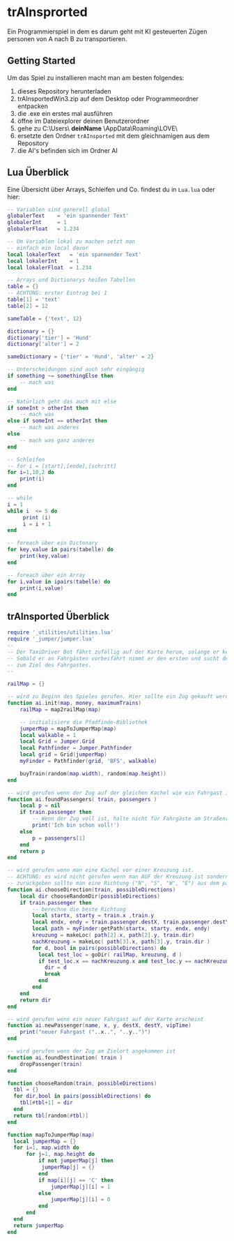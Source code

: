 # trAInsprorted
Ein Programmierspiel in dem es darum geht mit KI gesteuerten Zügen personen von A nach B zu transportieren.

## Getting Started
Um das Spiel zu installieren macht man am besten folgendes:

1. dieses Repository herunterladen
2. trAInsportedWin3.zip auf dem Desktop oder Programmeordner entpacken
3. die .exe ein erstes mal ausführen
4. öffne im Dateiexplorer deinen Benutzerordner
5. gehe zu C:\Users\ __deinName__ \AppData\Roaming\LOVE\
6. ersetzte den Ordner `trAInsported` mit dem gleichnamigen aus dem Repository
7. die AI's befinden sich im Ordner AI


## Lua Überblick
Eine Übersicht über Arrays, Schleifen und Co. findest du in `Lua.lua` oder hier:

```lua
-- Variablen sind generell global
globalerText 	= 'ein spannender Text'
globalerInt 	= 1
globalerFloat 	= 1.234

-- Um Variablen lokal zu machen setzt man
-- einfach ein local davor
local lokalerText 	= 'ein spannender Text'
local lokalerInt 	= 1
local lokalerFloat 	= 1.234

-- Arrays und Dictionarys heißen Tabellen
table = {}
-- ACHTUNG: erster Eintrag bei 1
table[1] = 'text'
table[2] = 12

sameTable = {'text', 12}

dictionary = {}
dictionary['tier'] = 'Hund'
dictionary['alter'] = 2

sameDictionary = {'tier' = 'Hund', 'alter' = 2}

-- Unterscheidungen sind auch sehr eingängig
if something ~= somethingElse then
	-- mach was
end

-- Natürlich geht das auch mit else 
if someInt > otherInt then
	-- mach was
else if someInt == otherInt then
	-- mach was anderes
else
	-- mach was ganz anderes
end

-- Schleifen
-- for i = [start],[ende],[schritt]
for i=1,10,2 do
	print(i)
end

-- while
i = 1
while i  <= 5 do
	 print (i)
	 i = i + 1
end

-- foreach über ein Dictonary
for key,value in pairs(tabelle) do
	print(key,value)
end

-- foreach über ein Array
for i,value in ipairs(tabelle) do
	print(i,value)
end
```

## trAInsported Überblick

```lua
require '_utilities/utilities.lua'
require '_jumper/jumper.lua'
--
-- Der TaxiDriver Bot fährt zufällig auf der Karte herum, solange er keinen Fahrgast hat.
-- Sobald er an Fahrgästen vorbeifährt nimmt er den ersten und sucht den kürzesten Pfad
-- zum Ziel des Fahrgastes. 
--

railMap = {}

-- wird zu Beginn des Spieles gerufen. Hier sollte ein Zug gekauft werden!
function ai.init(map, money, maximumTrains)
    railMap = map2railMap(map)

    -- initialisiere die Pfadfinde-Bibliothek
    jumperMap = mapToJumperMap(map)
    local walkable = 1
    local Grid = Jumper.Grid  
    local Pathfinder = Jumper.Pathfinder 
    local grid = Grid(jumperMap) 
    myFinder = Pathfinder(grid, 'BFS', walkable) 

    buyTrain(random(map.width), random(map.height))
end

-- wird gerufen wenn der Zug auf der gleichen Kachel wie ein Fahrgast ist
function ai.foundPassengers( train, passengers )
    local p = nil 
    if train.passenger then
        -- Wenn der Zug voll ist, halte nicht für Fahrgäste am Straßenrand
        print('Ich bin schon voll!')
    else
        p = passengers[1]
    end  
    return p
end

-- wird gerufen wenn man eine Kachel vor einer Kreuzung ist.
-- ACHTUNG: es wird nicht gerufen wenn man AUF der Kreuzung ist sondern DAVOR
-- zurückgeben sollte man eine Richtung ("N", "S", "W", "E") aus dem parameter possibleDirections
function ai.chooseDirection(train, possibleDirections)    
    local dir chooseRandomDir(possibleDirections) 
    if train.passenger then
        -- berechne die beste Richtung
        local startx, starty = train.x ,train.y
        local endx, endy = train.passenger.destX, train.passenger.destY
        local path = myFinder:getPath(startx, starty, endx, endy)
        kreuzung = makeLoc( path[2].x, path[2].y, train.dir)
        nachKreuzung = makeLoc( path[3].x, path[3].y, train.dir )
        for d, bool in pairs(possibleDirections) do
          local test_loc = goDir( railMap, kreuzung, d )
          if test_loc.x == nachKreuzung.x and test_loc.y == nachKreuzung.y then
            dir = d 
            break 
          end
        end
    end
    return dir
end

-- wird gerufen wenn ein neuer Fahrgast auf der Karte erscheint
function ai.newPassenger(name, x, y, destX, destY, vipTime)
    print("neuer Fahrgast ("..x..", "..y..")")
end

-- wird gerufen wenn der Zug am Zielort angekommen ist
function ai.foundDestination( train )
    dropPassenger(train)
end

function chooseRandom(train, possibleDirections)
  tbl = {}
  for dir,bool in pairs(possibleDirections) do
    tbl[#tbl+1] = dir
  end
  return tbl[random(#tbl)]
end 

function mapToJumperMap(map)
  local jumperMap = {}
  for i=1, map.width do
      for j=1, map.height do
          if not jumperMap[j] then
           jumperMap[j] = {}
          end
          if map[i][j] == 'C' then
              jumperMap[j][i] = 1
          else
              jumperMap[j][i] = 0
          end
      end
  end
  return jumperMap
end
```